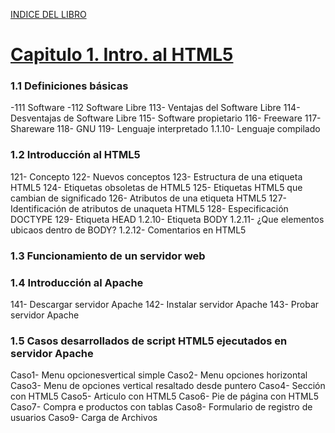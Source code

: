 [INDICE DEL LIBRO](https://github.com/JBV-CODES/Desarrollo-de-Aplicaciones-web-con-PHP/)
# [Capitulo 1. Intro. al HTML5](https://github.com/JBV-CODES/Desarrollo-de-Aplicaciones-web-con-PHP/blob/master/capitulo1/)

### 1.1 Definiciones básicas
-111 Software
-112 Software Libre
113- Ventajas del Software Libre
114- Desventajas de Software Libre
115- Software propietario
116- Freeware
117- Shareware
118- GNU
119- Lenguaje interpretado
1.1.10- Lenguaje compilado

### 1.2 Introducción al HTML5
121- Concepto
122- Nuevos conceptos
123- Estructura de una etiqueta HTML5
124- Etiquetas obsoletas de HTML5
125- Etiquetas HTML5 que cambian de significado
126- Atributos de una etiqueta HTML5
127- Identificación de atributos de unaqueta HTML5
128- Especificación DOCTYPE
129- Etiqueta HEAD
1.2.10- Etiqueta BODY
1.2.11- ¿Que elementos ubicaos dentro de BODY?
1.2.12- Comentarios en HTML5

### 1.3 Funcionamiento de un servidor web

### 1.4 Introducción al Apache
141- Descargar servidor Apache
142- Instalar servidor Apache
143- Probar servidor Apache

### 1.5 Casos desarrollados de script HTML5 ejecutados en servidor Apache
Caso1- Menu opcionesvertical simple
Caso2- Menu opciones horizontal
Caso3- Menu de opciones vertical resaltado desde puntero
Caso4- Sección con HTML5
Caso5- Articulo con HTML5
Caso6- Pie de página con HTML5
Caso7- Compra e productos con tablas
Caso8- Formulario de registro de usuarios
Caso9- Carga de Archivos
